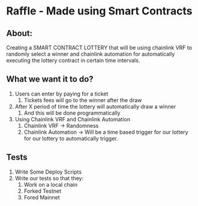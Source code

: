 
# Raffle - Made using Smart Contracts

## About:

Creating a SMART CONTRACT LOTTERY that will be using chainlink VRF to randomly select a winner and chainlink automation for automatically executing the lottery contract in certain time intervals.

## What we want it to do?

1. Users can enter by paying for a ticket
    1. Tickets fees will go to the winner after the draw
2. After X period of time the lottery will automatically draw a winner
    1. And this will be done programmatically
3. Using Chainlink VRF and Chainlink Automation 
    1. Chainlink VRF -> Randomness
    2. Chainlink Automation -> Will be a time based trigger for our lottery for our lottery to automatically trigger.

## Tests

1. Write Some Deploy Scripts
2. Write our tests so that they:
    1. Work on a local chain
    2. Forked Testnet
    3. Fored Mainnet